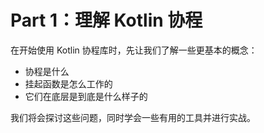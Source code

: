 # Part 1：理解 Kotlin 协程

在开始使用 Kotlin 协程库时，先让我们了解一些更基本的概念：

* 协程是什么
* 挂起函数是怎么工作的
* 它们在底层是到底是什么样子的

我们将会探讨这些问题，同时学会一些有用的工具并进行实战。

